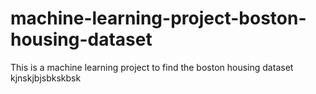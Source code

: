 # machine-learning-project-boston-housing-dataset
 This is a machine learning project to find the boston housing dataset 
kjnskjbjsbkskbsk
